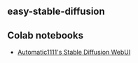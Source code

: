 easy-stable-diffusion
---

## Colab notebooks
- [Automatic1111's Stable Diffusion WebUI](https://colab.research.google.com/github/toriato/easy-stable-diffusion/blob/dev/stable_diffusion_webui.ipynb)